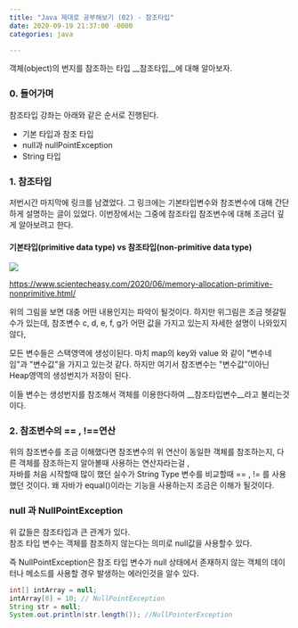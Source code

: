 ```yaml
---
title: "Java 제대로 공부해보기 (02) - 참조타입"
date: 2020-09-19 21:37:00 -0000
categories: java

---
```

객체(object)의 번지를 참조하는 타입 __참조타입__에 대해 알아보자.

### 0. 들어가며
참조타입 강좌는 아래와 같은 순서로 진행된다.
- 기본 타입과 참조 타입
- null과 nullPointException
- String 타입


### 1. 참조타입 
저번시간 마지막에 링크를 남겼었다. 그 링크에는 기본타입변수와 참조변수에 대해 간단하게 설명하는 글이 있었다. 이번장에서는 그중에 참조타입 참조변수에 대해 조금더 깊게 알아보려고 한다.

#### 기본타입(primitive data type) vs 참조타입(non-primitive data type)
![](https://www.scientecheasy.com/wp-content/uploads/2018/06/memory-allocation.png)

https://www.scientecheasy.com/2020/06/memory-allocation-primitive-nonprimitive.html/

위의 그림을 보면 대충 어떤 내용인지는 파악이 될것이다. 하지만 위그림은 조금 헷갈릴수가 있는데, 참조변수 c, d, e, f, g가 어떤 값을 가지고 있는지 자세한 설명이 나와있지 않다,

모든 변수들은 스택영역에 생성이된다. 마치 map의 key와 value 와 같이 "변수네임"과 "변수값"을 가지고 있는것 같다.  하지만 여기서 참조변수는 "변수값"이아닌 Heap영역의 생성번지가 저장이 된다.   

이들 변수는 생성번지를 참조해서 객체를 이용한다하여 __참조타입변수__라고 불리는것이다.

### 2. 참조변수의 == ,  !==연산
위의 참조변수를 조금 이해했다면 참조변수의 위 연산이 동일한 객체를 참조하는지, 다른 객체를 잠조하는지 알아볼때 사용하는 연산자라는걸 ,   
자바를 처음 시작할때 많이 했던 실수가 String Type 변수를 비교할때 == , != 를 사용했던 것이다.  왜 자바가 equal()이라는 기능을 사용하는지 조금은 이해가 될것이다.  


### null 과 NullPointException
위 값들은 참조타입과 큰 관계가 있다.   
참조 타입 변수는 객체를 참조하지 않는다는 의미로 null값을 사용할수 있다.  

즉 NullPointException은 참조 타입 변수가 null 상태에서 존재하지 않는 객체의 데이터나 메소드를 사용할 경우 발생하는 에러인것을 알수 있다. 
~~~java
int[] intArray = null;
intArray[0] = 10; // NullPointException
String str = null;
System.out.println(str.length()); //NullPointerException
~~~
